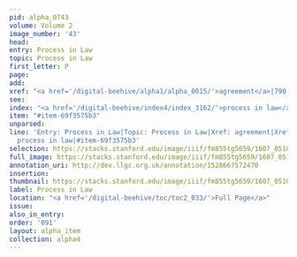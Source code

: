 ```yaml
---
pid: alpha_0743
volume: Volume 2
image_number: '43'
head:
entry: Process in Law
topic: Process in Law
first_letter: P
page:
add:
xref: "<a href='/digital-beehive/alpha1/alpha_0015/'>agreement</a>|790 [PAGE_MISSING]"
see:
index: "<a href='/digital-beehive/index4/index_3162/'>process in law</a>"
item: "#item-69f3575b3"
unparsed:
line: 'Entry: Process in Law|Topic: Process in Law|Xref: agreement|Xref: 790 [PAGE_MISSING]|Index:
  process in law|#item-69f3575b3'
selection: https://stacks.stanford.edu/image/iiif/fm855tg5659/1607_0510/331,1261,3086,469/full/0/default.jpg
full_image: https://stacks.stanford.edu/image/iiif/fm855tg5659/1607_0510/full/full/0/default.jpg
annotation_uri: http://dev.llgc.org.uk/annotation/1528667572470
insertion:
thumbnail: https://stacks.stanford.edu/image/iiif/fm855tg5659/1607_0510/331,1261,600,180/250,/0/default.jpg
label: Process in Law
location: "<a href='/digital-beehive/toc/toc2_033/'>Full Page</a>"
issue:
also_in_entry:
order: '091'
layout: alpha_item
collection: alpha4
---
```

